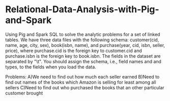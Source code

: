 # Relational-Data-Analysis-with-Pig-and-Spark

Using Pig and Spark SQL to solve the analytic problems for a set of linked tables. We have three data files with the following schema: customer(cid, name, age, city, sex), book(isbn, name), and purchase(year, cid, isbn, seller, price), where purchase.cid is the foreign key to customer.cid and purchase.isbn is the foreign key to book.isbn. The fields in the dataset are separated by "\t". You should assign the schema, i.e., field names and and types, to the fields when you load the data.

Problems:
A)We need to find out how much each seller earned
B)Need to find out names of the books which Amazon is selling for least among all sellers
C)Need to find out who purchased the books that an other particular customer brought
